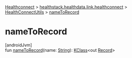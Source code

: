
[Healthconnect](../../../healthconnect.html) > [healthstack.healthdata.link.healthconnect](../index.html) > [HealthConnectUtils](index.html) > [nameToRecord](name-to-record.html)



# nameToRecord



[androidJvm]\
fun [nameToRecord](name-to-record.html)(name: [String](https://kotlinlang.org/api/latest/jvm/stdlib/kotlin/-string/index.html)): [KClass](https://kotlinlang.org/api/latest/jvm/stdlib/kotlin.reflect/-k-class/index.html)&lt;out [Record](https://developer.android.com/reference/kotlin/androidx/health/connect/client/records/Record.html)&gt;




